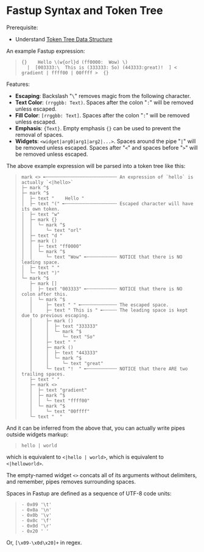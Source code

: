 Fastup Syntax and Token Tree
============================

Prerequisite:
- Understand [Token Tree Data Structure](./token.md)

An example Fastup expression:

>     {}    Hello \(w{orl}d (ff0000:  Wow) \)
>       |  [003333:\  This is (333333: So) (443333:great)!  ] < gradient | ffff00 | 00ffff >  {}

Features:
- **Escaping**: Backslash "`\`" removes magic from the following character.
- **Text Color**: `(rrggbb: Text)`. Spaces after the colon "`:`" will be removed unless escaped.
- **Fill Color**: `[rrggbb: Text]`. Spaces after the colon "`:`" will be removed unless escaped.
- **Emphasis**: `{Text}`. Empty emphasis `{}` can be used to prevent the removal of spaces.
- **Widgets**: `<widget|arg0|arg1|arg2|...>`. Spaces around the pipe "`|`" will be removed unless escaped. Spaces after "`<`" and spaces before "`>`" will be removed unless escaped.

The above example expression will be parsed into a token tree like this:

>     mark <> ╾╌╌╌╌╌╌╌╌╌╌╌╌╌╌╌╌╌╌╌╌╌╌╌╌╌╌ An expression of `hello` is actually `<|hello>`
>     ├─ mark ^$
>     ├─ mark ^$
>     │  ├─ text "    Hello "
>     │  ├─ text "(" ╾╌╌╌╌╌╌╌╌╌╌╌╌╌╌╌╌╌╌╌ Escaped character will have its own token.
>     │  ├─ text "w"
>     │  ├─ mark {}
>     │  │  └─ mark ^$
>     │  │     └─ text "orl"
>     │  ├─ text "d "
>     │  ├─ mark ()
>     │  │  ├─ text "ff0000"
>     │  │  └─ mark ^$
>     │  │     └─ text "Wow" ╾╌╌╌╌╌╌╌╌╌╌╌ NOTICE that there is NO leading space.
>     │  ├─ text " "
>     │  └─ text ")"
>     └─ mark ^$
>        ├─ mark []
>        │  ├─ text "003333" ╾╌╌╌╌╌╌╌╌╌╌╌ NOTICE that there is NO colon after this.
>        │  └─ mark ^$
>        │     ├─ text " " ╾╌╌╌╌╌╌╌╌╌╌╌╌╌ The escaped space.
>        │     ├─ text " This is " ╾╌╌╌╌╌ The leading space is kept due to previous escaping.
>        │     ├─ mark ()
>        │     │  ├─ text "333333"
>        │     │  └─ mark ^$
>        │     │     └─ text "So"
>        │     ├─ text " "
>        │     ├─ mark ()
>        │     │  ├─ text "443333"
>        │     │  └─ mark ^$
>        │     │     └─ text "great"
>        │     └─ text "!  " ╾╌╌╌╌╌╌╌╌╌╌╌ NOTICE that there ARE two trailing spaces.
>        ├─ text " "
>        ├─ mark <>
>        │  ├─ text "gradient"
>        │  ├─ mark ^$
>        │  │  └─ text "ffff00"
>        │  └─ mark ^$
>        │     └─ text "00ffff"
>        └─ text "  "

And it can be inferred from the above that, you can actually write pipes outside widgets markup:

>     hello | world

which is equivalent to `<|hello | world>`, which is equivalent to `<|helloworld>`.

The empty-named widget `<>` concats all of its arguments without delimiters, and remember, pipes removes surrounding spaces.

Spaces in Fastup are defined as a sequence of UTF-8 code units:

>     - 0x09 '\t'
>     - 0x0a '\n'
>     - 0x0b '\v'
>     - 0x0c '\f'
>     - 0x0d '\r'
>     - 0x20 ' '

Or, `[\x09-\x0d\x20]+` in regex.

